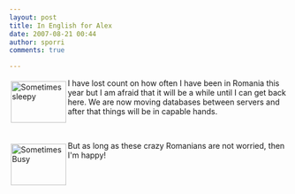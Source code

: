 ```yaml
---
layout: post
title: In English for Alex
date: 2007-08-21 00:44
author: sporri
comments: true

---
```

<a title="Sometimes sleepy" href="http://www.flickr.com/photos/sporri/1185846205/"><img width="100" vspace="5" hspace="3" height="75" border="0" align="left" alt="Sometimes sleepy" src="http://farm2.static.flickr.com/1138/1185846205_20ad89940e_t.jpg" /></a>
I have lost count on how often I have been in Romania this year but I am afraid that it will be a while until I can get back here. We are now moving databases between servers and after that things will be in capable hands.
<p>&nbsp;</p>
 
<a title="Sometimes Busy" href="http://www.flickr.com/photos/sporri/1186706602/"><img width="100" vspace="5" hspace="3" height="75" border="0" align="left" alt="Sometimes Busy" src="http://farm2.static.flickr.com/1286/1186706602_75801722ba_t.jpg" /></a>But as long as these crazy Romanians are not worried, then I'm happy!
<p>&nbsp;</p>
